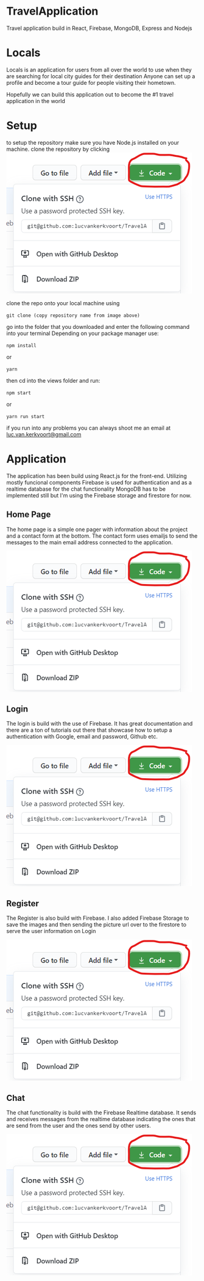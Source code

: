 # TravelApplication
Travel application build in React, Firebase, MongoDB, Express and Nodejs

# Locals

Locals is an application for users from all over the world to use when they are searching for local city guides for their destination
Anyone can set up a profile and become a tour guide for people visiting their hometown.

Hopefully we can build this application out to become the #1 travel application in the world

# Setup

to setup the repository make sure you have Node.js installed on your machine.
clone the repository by clicking 
![Image of git clone](https://github.com/lucvankerkvoort/TravelApplication/blob/master/Screenshot%202020-09-14%20161822.png)

clone the repo onto your local machine using 

`git clone (copy repository name from image above)`

go into the folder that you downloaded and enter the following command into your terminal
Depending on your package manager use:

`npm install`

or

`yarn`

then cd into the views folder and run:

`npm start`

or

`yarn run start`

if you run into any problems you can always shoot me an email at luc.van.kerkvoort@gmail.com

# Application

The application has been build using React.js for the front-end. Utilizing mostly funcional components
Firebase is used for authentication and as a realtime database for the chat functionality
MongoDB has to be implemented still but I'm using the Firebase storage and firestore for now.

## Home Page

The home page is a simple one pager with information about the project and a contact form at the bottom.
The contact form uses emailjs to send the messages to the main email address connected to the application.


![Image of git clone](https://github.com/lucvankerkvoort/TravelApplication/blob/master/Screenshot%202020-09-14%20161822.png)

## Login

The login is build with the use of Firebase. It has great documentation and there are a ton of tutorials out there that showcase how to setup a authentication with Google, email and password, Github etc.

![Image of git clone](https://github.com/lucvankerkvoort/TravelApplication/blob/master/Screenshot%202020-09-14%20161822.png)


## Register

The Register is also build with Firebase. I also added Firebase Storage to save the images and then sending the picture url over to the firestore to serve the user information on Login


![Image of git clone](https://github.com/lucvankerkvoort/TravelApplication/blob/master/Screenshot%202020-09-14%20161822.png)

## Chat
The chat functionality is build with the Firebase Realtime database. 
It sends and receives messages from the realtime database indicating the ones that are send from the user and the ones send by other users.


![Image of git clone](https://github.com/lucvankerkvoort/TravelApplication/blob/master/Screenshot%202020-09-14%20161822.png)




